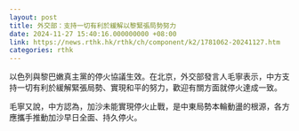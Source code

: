 ```yaml
---
layout: post
title: 外交部：支持一切有利於緩解以黎緊張局勢努力
date: 2024-11-27 15:40:16.000000000 +08:00
link: https://news.rthk.hk/rthk/ch/component/k2/1781062-20241127.htm
categories: rthk
---
```


以色列與黎巴嫩真主黨的停火協議生效。在北京，外交部發言人毛寧表示，中方支持一切有利於緩解緊張局勢、實現和平的努力，歡迎有關方面就停火達成一致。

毛寧又說，中方認為，加沙未能實現停火止戰，是中東局勢本輪動盪的根源，各方應攜手推動加沙早日全面、持久停火。
